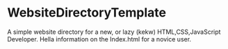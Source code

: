 # WebsiteDirectoryTemplate
 A simple website directory for a new, or lazy (kekw) HTML,CSS,JavaScript Developer.
 Hella information on the Index.html for a novice user.
